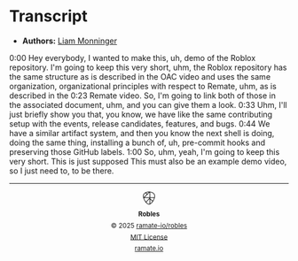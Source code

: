 # Transcript
- **Authors:** [Liam Monninger](mailto:liam@ramate.io)

<!-- ltex: enabled=false -->
<!-- vale off -->
0:00 Hey everybody, I wanted to make this, uh, demo of the Roblox repository. I'm going to keep this very short, uhm, the Roblox repository has the same structure as is described in the OAC video and uses the same organization, organizational principles with respect to Remate, uhm, as is described in the
0:23 Remate video. So, I'm going to link both of those in the associated document, uhm, and you can give them a look.
0:33 Uhm, I'll just briefly show you that, you know, we have like the same contributing setup with the events, release candidates, features, and bugs.
0:44 We have a similar artifact system, and then you know the next shell is doing, doing the same thing, installing a bunch of, uh, pre-commit hooks and preserving those GitHub labels.
1:00 So, uhm, yeah, I'm going to keep this very short. This is just supposed This must also be an example demo video, so I just need to, to be there.
<!-- vale on -->
<!-- ltex: enabled=true -->

<!--ROBLES FOOTER: DO NOT REMOVE THIS LINE-->
---

<div align="center">
  <picture>
    <source srcset="/assets/robles-inverted-transparent.png" media="(prefers-color-scheme: dark)">
    <img height="24" src="/assets/robles-transparent.png" alt="Robles"/>
  </picture>
  <br/>
  <sub>
    <b>Robles</b>
    <br/>
    &copy; 2025 <a href="https://github.com/ramate-io/robles">ramate-io/robles</a>
    <br/>
    <a href="https://github.com/ramate-io/robles/blob/main/LICENSE">MIT License</a>
    <br/>
    <a href="https://www.ramate.io">ramate.io</a>
  </sub>
</div>
